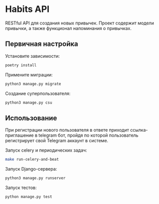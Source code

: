 # Habits API

RESTful API для создания новых привычек. 
Проект содержит модели привычки, а также функционал напоминания о привычках.

## Первичная настройка
Установите зависимости:

```bash
poetry install
```

Примените миграции:

```bash
python3 manage.py migrate
```

Создание суперпользователя:

```bash
python3 manage.py csu
```

## Использование

При регистрации нового пользователя в ответе приходит ссылка-приглашение в telegram бот, пройдя по которой пользователь регистрирует свой Telegram аккаунт в системе.

Запуск celery и периодических задач:
```bash
make run-celery-and-beat
```

Запуск Django-сервера:
```bash
python3 manage.py runserver
```

Запуск тестов:
```bash
python manage.py test 
```